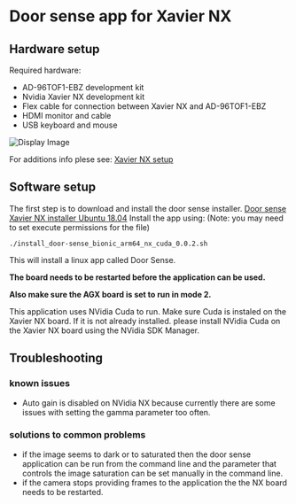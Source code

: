 # Door sense app for Xavier NX

## Hardware setup
Required hardware:
 - AD-96TOF1-EBZ development kit
 - Nvidia Xavier NX development kit
 - Flex cable for connection between Xavier NX and AD-96TOF1-EBZ
 - HDMI monitor and cable
 - USB keyboard and mouse
 
 ![Display Image](https://github.com/robotics-ai/tof_process_public/blob/main/door_sense/Doc/Images/xavier-nx-ad96tof1.jpg)

For additions info plese see: 
[Xavier NX setup](https://wiki.analog.com/resources/eval/user-guides/ad-96tof1-ebz/ug_xavier_nx)

## Software setup

The first step is to download and install the door sense installer. [Door sense Xavier NX installer Ubuntu 18.04](https://github.com/robotics-ai/tof_process_public/blob/main/door_sense/Xavier-NX/install_door-sense_bionic_arm64_nx_cuda_0.0.2.sh)
Install the app using: (Note: you may need to set execute permissions for the file)
```
./install_door-sense_bionic_arm64_nx_cuda_0.0.2.sh
```
This will install a linux app called Door Sense.

**The board needs to be restarted before the application can be used.**

**Also make sure the AGX board is set to run in mode 2.**

This application uses NVidia Cuda to run. Make sure Cuda is instaled on the Xavier NX board. If it is not already installed. please install NVidia Cuda on the Xavier NX board using the NVidia SDK Manager.
 
## Troubleshooting
### known issues
   - Auto gain is disabled on NVidia NX because currently there are some issues with setting the gamma parameter too often.
### solutions to common problems
   - if the image seems to dark or to saturated then the door sense application can be run from the command line and the parameter that controls the image saturation can be set manually in the command line.
   - if the camera stops providing frames to the application the the NX board needs to be restarted.
